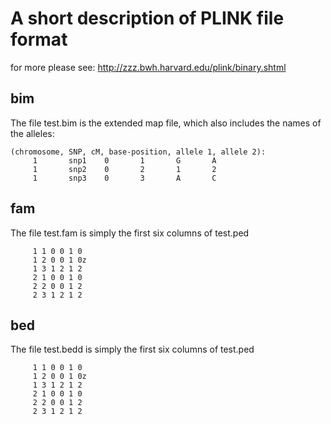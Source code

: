 # A short description of PLINK file format

for more please see: http://zzz.bwh.harvard.edu/plink/binary.shtml

## bim
The file test.bim is the extended map file, which also includes the names of the alleles: 

```
(chromosome, SNP, cM, base-position, allele 1, allele 2):
     1       snp1    0       1       G       A
     1       snp2    0       2       1       2
     1       snp3    0       3       A       C
```

## fam
The file test.fam is simply the first six columns of test.ped
```
     1 1 0 0 1 0
     1 2 0 0 1 0z
     1 3 1 2 1 2
     2 1 0 0 1 0
     2 2 0 0 1 2
     2 3 1 2 1 2
```

## bed
The file test.bedd is simply the first six columns of test.ped
```
     1 1 0 0 1 0
     1 2 0 0 1 0z
     1 3 1 2 1 2
     2 1 0 0 1 0
     2 2 0 0 1 2
     2 3 1 2 1 2
```
